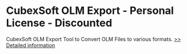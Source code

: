 # CubexSoft OLM Export - Personal License - Discounted
CubexSoft OLM Export Tool to Convert OLM Files to various formats.
[>> Detailed information](https://secure.shareit.com/shareit/product.html?productid=300854148&affiliateid=200057808)